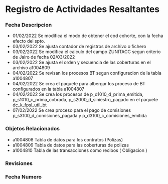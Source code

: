 # Registro de Actividades Resaltantes
### Fecha       Descripcion
*   01/02/2022  Se modifica el modo de obtener el cod cohorte, con la fecha efecto del spto.
*   03/02/2022  Se ajusta contador de registros de archivo o fichero 
*   03/02/2022  Se modifica el calculo del campo ZUNITACC segun criterio de Jairo de fecha 02/03/2022
*   03/02/2022  Se ajusta el orden y secuencia de las coberturas en el archivo a1004809
*   04/02/2022  Se revisan los procesos BT segun configuracion de la tabla a1004807
*   04/02/2022  Se crea el paquete para albergar los proceso de BT configurados en la tabla a1004807
*   04/02/2022  Se crea los procesos de p_d1010_d_prima_emitida,  p_s1010_c_prima_cobrada, p_s2000_d_siniestro_pagado en el paquete dc_k_fpsl_util_bt
*   07/02/2022  Se crea proceso para el pago de comisiones p_s3100_d_comisiones_pagada y p_d3100_c_comisiones_emitida

                
### Objetos Relacionados
*   a1004808    Tabla de datos para los contratos (Polizas)
*   a1004809    Tabla de datos para las coberturas de polizas
*   a1004810    Tabla de las transacciones como recibos ( Obligacion )


### Revisiones
### Fecha       Numero

